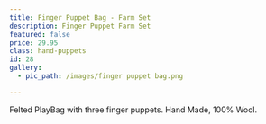 ```yaml
---
title: Finger Puppet Bag - Farm Set
description: Finger Puppet Farm Set
featured: false
price: 29.95
class: hand-puppets
id: 28
gallery:
  - pic_path: /images/finger puppet bag.png

---
```



Felted PlayBag with three finger puppets. Hand Made, 100% Wool.
